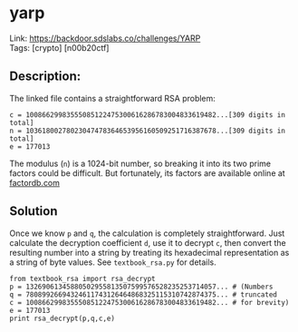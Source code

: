 yarp
====

Link: https://backdoor.sdslabs.co/challenges/YARP \
Tags: [crypto] [n00b20ctf]

Description:
------------

The linked file contains a straightforward RSA problem:

    c = 10086629983555085122475300616286783004833619482...[309 digits in total]
    n = 10361800278023047478364653956160509251716387678...[309 digits in total]
    e = 177013

The modulus (`n`) is a 1024-bit number, so breaking it into its two prime factors could be difficult. But fortunately, its factors are available online at [factordb.com](http://factordb.com/index.php?id=1100000001430665739)

Solution
--------

Once we know `p` and `q`, the calculation is completely straightforward. Just calculate the decryption coefficient `d`, use it to decrypt `c`, then convert the resulting number into a string by treating its hexadecimal representation as a string of byte values. See `textbook_rsa.py` for details.

    from textbook_rsa import rsa_decrypt
    p = 13269061345880502955813507599576528235253714057... # (Numbers
    q = 78089926694324611743126464868325115310742874375... # truncated
    c = 10086629983555085122475300616286783004833619482... # for brevity)
    e = 177013
    print rsa_decrypt(p,q,c,e)

